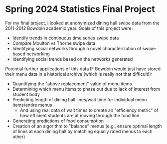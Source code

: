 # Spring 2024 Statistics Final Project
For my final project, I looked at anonymized dining hall swipe data from the 2011-2012 Bowdoin academic year. Goals of this project were:
* Identify trends in continuous time series swipe data
* Compare Moulton vs Thorne swipe data
* Identifying social networks through a novel characterization of swipe-based networking
* Identifying social trends based on the networks generated

Potential further applications of this data IF Bowdoin would just have stored their menu data in a historical archive (which is really not that difficult!):
* Quantifying the "above replacement" value of menu items
* Determining which menu items to phase out due to lack of interest from student body
* Predicting length of dining hall lines/wait time for individual menu items/entire menus
  * And using real data of wait times to create an "efficiency metric" of how efficient students are at moving through the food line
* Generating predictions of food consumption
* Creation of an algorithm to "balance" menus (e.g., ensure optimal length of lines at each dining hall by matching equally rated menus to each other)
